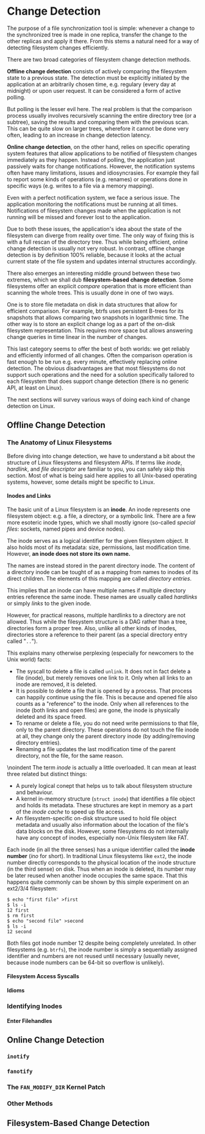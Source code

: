Change Detection
================

The purpose of a file synchronization tool is simple: whenever a change to the
synchronized tree is made in one replica, transfer the change to the other
replicas and apply it there. From this stems a natural need for a way of
detecting filesystem changes efficiently.

There are two broad categories of filesystem change detection methods.

**Offline change detection** consists of actively comparing the filesystem
state to a previous state. The detection must be explicitly initiated by the
application at an arbitrarily chosen time, e.g. regulary (every day at midnight)
or upon user request. It can be considered a form of active polling.

But polling is the lesser evil here. The real problem is that the comparison
process usually involves recursively scanning the entire directory tree (or a
subtree), saving the results and comparing them with the previous scan. This can
be quite slow on larger trees, wherefore it cannot be done very often, leading
to an increase in change detection latency.

**Online change detection**, on the other hand, relies on specific
operating system features that allow applications to be notified of filesystem
changes immediately as they happen. Instead of polling, the application
just passively waits for change notifications. However, the notification systems
often have many limitations, issues and idiosyncrasies. For example they fail
to report some kinds of operations (e.g. renames) or operations done in specific
ways (e.g. writes to a file via a memory mapping).

Even with a perfect notification system, we face a serious issue. The
application monitoring the notifications must be running at all times.
Notifications of filesystem changes made when the application is not running
will be missed and forever lost to the application.

Due to both these issues, the application's idea about the state of the
filesystem can diverge from reality over time. The only way of fixing this is
with a full rescan of the directory tree. Thus while being efficient, online
change detection is usually not very robust. In contrast, offline change
detection is by definition 100% reliable, because it looks at the actual current
state of the file system and updates internal structures accordingly.

There also emerges an interesting middle ground between these two extremes,
which we shall dub **filesystem-based change detection**.  Some filesystems
offer an explicit *compare* operation that is more efficient than scanning the
whole trees. This is usually done in one of two ways.

One is to store file metadata on disk in data structures that allow for
efficient comparison. For example, btrfs<!--TODO link--> uses persistent B-trees
for its snapshots that allows comparing two snapshots in logarithmic time.  <!--
TODO Check, cite. --> The other way is to store an explicit change log as a part
of the on-disk filesystem representation. This requires more space but allows
answering change queries in time linear in the number of changes.

This last category seems to offer the best of both worlds: we get reliably and
efficiently informed of all changes. Often the comparison operation is fast
enough to be run e.g. every minute, effectively replacing online detection. The
obvious disadvantages are that most filesystems do not support such operations
and the need for a solution specifically tailored to each filesystem that does
support change detection (there is no generic API, at least on Linux).

The next sections will survey various ways of doing each kind of change detection
on Linux.

Offline Change Detection
------------------------

### The Anatomy of Linux Filesystems

Before diving into change detection, we have to understand a bit about the structure
of Linux filesystems and filesystem APIs. If terms like *inode*, *hardlink*,
and *file descriptor* are familiar to you, you can safely skip this section.
Most of what is being said here applies to all Unix-based operating systems,
however, some details might be specific to Linux.


<!-- Describe VFS and mounts first? -->
#### Inodes and Links

The basic unit of a Linux filesystem is an **inode**. An inode represents one filesystem
object: e.g. a file, a directory, or a symbolic link. There are a few more esoteric inode
types, which we shall mostly ignore (so-called *special files*: sockets, named pipes and
device nodes).

The inode serves as a logical identifier for the given filesystem object. It also holds
most of its metadata: size, permissions, last modification time. However, **an inode does
not store its own name.**

The names are instead stored in the parent directory inode. The content of
a directory inode can be tought of as a mapping from names to inodes of its direct
children. The elements of this mapping are called *directory entries*.

This implies that an inode can have multiple names if multiple directory entries
reference the same inode. These names are usually called *hardlinks* or simply
*links* to the given inode.

However, for practical reasons, multiple hardlinks
to a directory are not allowed. Thus while the filesystem structure is a DAG rather
than a tree, directories form a proper tree. Also, unlike all other kinds of inodes,
directories store a reference to their parent (as a special directory entry called
"`..`").

This explains many otherwise perplexing (especially for newcomers to the Unix world)
facts:

  * The syscall to delete a file is called `unlink`. It does not in fact delete
    a file (inode), but merely removes one link to it. Only when all links to
    an inode are removed, it is deleted.
  * It is possible to delete a file that is opened by a process. That process
    can happily continue using the file. This is because and opened file also
    counts as a "reference" to the inode. Only when all references to the inode
    (both links and open files) are gone, the inode is physically deleted and
    its space freed.
  * To rename or delete a file, you do not need write permissions to that file, only
    to the parent directory. These operations do not touch the file inode
    at all, they change only the parent directory inode (by adding/removing directory
    entries).
  * Renaming a file updates the last modification time of the parent directory, not
    the file, for the same reason.

\noindent
The term *inode* is actually a little overloaded. It can mean at least three related
but distinct things:

  * A purely logical conept that helps us to talk about filesystem structure and behaviour.
  * A kernel in-memory structure (`struct inode`) that identifies a file object and
    holds its metadata. These structures are kept in memory as a part of the *inode cache*
    to speed up file access.
  * An filesystem-specific on-disk structure used to hold file object metadata and usually
    also information about the location of the file's data blocks on the disk. However,
    some filesystems do not internally have any concept of inodes, especially non-Unix
    filesystem like FAT.

Each inode (in all the three senses) has a unique identifier called the **inode number**
(*ino* for short). In traditional Linux filesystems like `ext2`, the inode number directly
corresponds to the physical location of the inode structure (in the third sense) on disk. Thus
when an inode is deleted, its number may be later reused when another inode occupies the
same space. That this happens quite commonly can be shown by this simple experiment on an
ext2/3/4 filesystem:

    $ echo "first file" >first
    $ ls -i
    12 first
    $ rm first
    $ echo "second file" >second
    $ ls -i
    12 second

Both files got inode number 12 despite being completely unrelated.
In other filesystems (e.g. `btrfs`), the inode number is simply a sequentially
assigned identifier and numbers are not reused until necessary (usually never, because
inode numbers can be 64-bit so overflow is unlikely).

#### Filesystem Access Syscalls

#### Idioms

### 

### Identifying Inodes

#### Enter Filehandles

## Online Change Detection

### `inotify`

### `fanotify`

### The `FAN_MODIFY_DIR` Kernel Patch

### Other Methods

## Filesystem-Based Change Detection
